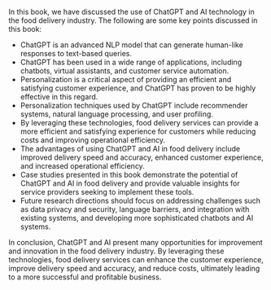 
In this book, we have discussed the use of ChatGPT and AI technology in the food delivery industry. The following are some key points discussed in this book:

* ChatGPT is an advanced NLP model that can generate human-like responses to text-based queries.
* ChatGPT has been used in a wide range of applications, including chatbots, virtual assistants, and customer service automation.
* Personalization is a critical aspect of providing an efficient and satisfying customer experience, and ChatGPT has proven to be highly effective in this regard.
* Personalization techniques used by ChatGPT include recommender systems, natural language processing, and user profiling.
* By leveraging these technologies, food delivery services can provide a more efficient and satisfying experience for customers while reducing costs and improving operational efficiency.
* The advantages of using ChatGPT and AI in food delivery include improved delivery speed and accuracy, enhanced customer experience, and increased operational efficiency.
* Case studies presented in this book demonstrate the potential of ChatGPT and AI in food delivery and provide valuable insights for service providers seeking to implement these tools.
* Future research directions should focus on addressing challenges such as data privacy and security, language barriers, and integration with existing systems, and developing more sophisticated chatbots and AI systems.

In conclusion, ChatGPT and AI present many opportunities for improvement and innovation in the food delivery industry. By leveraging these technologies, food delivery services can enhance the customer experience, improve delivery speed and accuracy, and reduce costs, ultimately leading to a more successful and profitable business.
